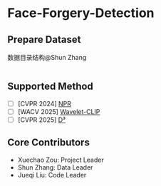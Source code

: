 # Face-Forgery-Detection

## Prepare Dataset

数据目录结构@Shun Zhang

```bash

```

## Supported Method

- [ ] [CVPR 2024] [NPR](https://github.com/chuangchuangtan/NPR-DeepfakeDetection)
- [ ] [WACV 2025] [Wavelet-CLIP](https://github.com/lalithbharadwajbaru/Wavelet-CLIP)
- [ ] [CVPR 2025] [D³](https://github.com/BigAandSmallq/D3)

## Core Contributors

- Xuechao Zou: Project Leader
- Shun Zhang: Data Leader
- Jueqi Liu: Code Leader
